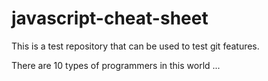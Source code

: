 # javascript-cheat-sheet
This is a test repository that can be used to test git features. 

There are 10 types of programmers in this world ...